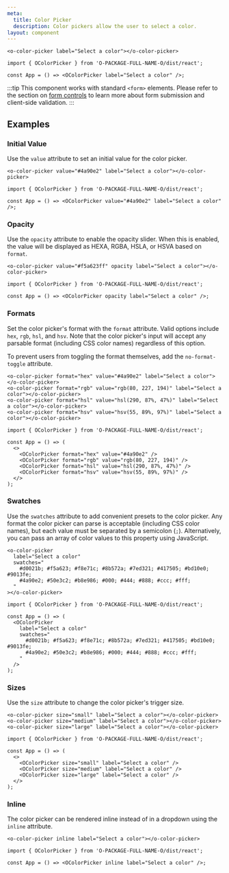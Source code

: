 ```yaml
---
meta:
  title: Color Picker
  description: Color pickers allow the user to select a color.
layout: component
---
```


```html:preview
<o-color-picker label="Select a color"></o-color-picker>
```

```jsx:react
import { OColorPicker } from 'O-PACKAGE-FULL-NAME-O/dist/react';

const App = () => <OColorPicker label="Select a color" />;
```

:::tip
This component works with standard `<form>` elements. Please refer to the section on [form controls](/getting-started/form-controls) to learn more about form submission and client-side validation.
:::

## Examples

### Initial Value

Use the `value` attribute to set an initial value for the color picker.

```html:preview
<o-color-picker value="#4a90e2" label="Select a color"></o-color-picker>
```

```jsx:react
import { OColorPicker } from 'O-PACKAGE-FULL-NAME-O/dist/react';

const App = () => <OColorPicker value="#4a90e2" label="Select a color" />;
```

### Opacity

Use the `opacity` attribute to enable the opacity slider. When this is enabled, the value will be displayed as HEXA, RGBA, HSLA, or HSVA based on `format`.

```html:preview
<o-color-picker value="#f5a623ff" opacity label="Select a color"></o-color-picker>
```

```jsx:react
import { OColorPicker } from 'O-PACKAGE-FULL-NAME-O/dist/react';

const App = () => <OColorPicker opacity label="Select a color" />;
```

### Formats

Set the color picker's format with the `format` attribute. Valid options include `hex`, `rgb`, `hsl`, and `hsv`. Note that the color picker's input will accept any parsable format (including CSS color names) regardless of this option.

To prevent users from toggling the format themselves, add the `no-format-toggle` attribute.

```html:preview
<o-color-picker format="hex" value="#4a90e2" label="Select a color"></o-color-picker>
<o-color-picker format="rgb" value="rgb(80, 227, 194)" label="Select a color"></o-color-picker>
<o-color-picker format="hsl" value="hsl(290, 87%, 47%)" label="Select a color"></o-color-picker>
<o-color-picker format="hsv" value="hsv(55, 89%, 97%)" label="Select a color"></o-color-picker>
```

```jsx:react
import { OColorPicker } from 'O-PACKAGE-FULL-NAME-O/dist/react';

const App = () => (
  <>
    <OColorPicker format="hex" value="#4a90e2" />
    <OColorPicker format="rgb" value="rgb(80, 227, 194)" />
    <OColorPicker format="hsl" value="hsl(290, 87%, 47%)" />
    <OColorPicker format="hsv" value="hsv(55, 89%, 97%)" />
  </>
);
```

### Swatches

Use the `swatches` attribute to add convenient presets to the color picker. Any format the color picker can parse is acceptable (including CSS color names), but each value must be separated by a semicolon (`;`). Alternatively, you can pass an array of color values to this property using JavaScript.

```html:preview
<o-color-picker
  label="Select a color"
  swatches="
    #d0021b; #f5a623; #f8e71c; #8b572a; #7ed321; #417505; #bd10e0; #9013fe;
    #4a90e2; #50e3c2; #b8e986; #000; #444; #888; #ccc; #fff;
  "
></o-color-picker>
```

```jsx:react
import { OColorPicker } from 'O-PACKAGE-FULL-NAME-O/dist/react';

const App = () => (
  <OColorPicker
    label="Select a color"
    swatches="
      #d0021b; #f5a623; #f8e71c; #8b572a; #7ed321; #417505; #bd10e0; #9013fe;
      #4a90e2; #50e3c2; #b8e986; #000; #444; #888; #ccc; #fff;
    "
  />
);
```

### Sizes

Use the `size` attribute to change the color picker's trigger size.

```html:preview
<o-color-picker size="small" label="Select a color"></o-color-picker>
<o-color-picker size="medium" label="Select a color"></o-color-picker>
<o-color-picker size="large" label="Select a color"></o-color-picker>
```

```jsx:react
import { OColorPicker } from 'O-PACKAGE-FULL-NAME-O/dist/react';

const App = () => (
  <>
    <OColorPicker size="small" label="Select a color" />
    <OColorPicker size="medium" label="Select a color" />
    <OColorPicker size="large" label="Select a color" />
  </>
);
```

### Inline

The color picker can be rendered inline instead of in a dropdown using the `inline` attribute.

```html:preview
<o-color-picker inline label="Select a color"></o-color-picker>
```

```jsx:react
import { OColorPicker } from 'O-PACKAGE-FULL-NAME-O/dist/react';

const App = () => <OColorPicker inline label="Select a color" />;
```
